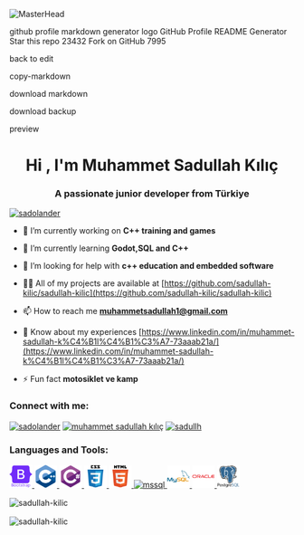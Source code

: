 

 ![MasterHead](https://media.licdn.com/dms/image/v2/D4D16AQEJmqKZG1G3YA/profile-displaybackgroundimage-shrink_350_1400/B4DZlIOUNHH4Ac-/0/1757853336982?e=1760572800&v=beta&t=F_Mr_VvhgrCdQ-KBj-wOn96ifZLRoS6vZpXpcKWvOUU)


github profile markdown generator logo
GitHub Profile README Generator
Star this repo
23432
Fork on GitHub
7995

back to edit

copy-markdown

download markdown

download backup

preview
<h1 align="center">Hi , I'm Muhammet Sadullah Kılıç</h1>
<h3 align="center">A passionate junior developer from Türkiye</h3>

<p align="left"> <a href="https://twitter.com/sadolander" target="blank"><img src="https://img.shields.io/twitter/follow/sadolander?logo=twitter&style=for-the-badge" alt="sadolander" /></a> </p>

- 🔭 I’m currently working on **C++ training and games**

- 🌱 I’m currently learning **Godot,SQL and C++**

- 🤝 I’m looking for help with **c++ education and embedded software**

- 👨‍💻 All of my projects are available at [https://github.com/sadullah-kilic/sadullah-kilic](https://github.com/sadullah-kilic/sadullah-kilic)

- 📫 How to reach me **muhammetsadullah1@gmail.com**

- 📄 Know about my experiences [https://www.linkedin.com/in/muhammet-sadullah-k%C4%B1l%C4%B1%C3%A7-73aaab21a/](https://www.linkedin.com/in/muhammet-sadullah-k%C4%B1l%C4%B1%C3%A7-73aaab21a/)

- ⚡ Fun fact **motosiklet ve kamp**

<h3 align="left">Connect with me:</h3>
<p align="left">
<a href="https://twitter.com/sadolander" target="blank"><img align="center" src="https://raw.githubusercontent.com/rahuldkjain/github-profile-readme-generator/master/src/images/icons/Social/twitter.svg" alt="sadolander" height="30" width="40" /></a>
<a href="https://linkedin.com/in/muhammet sadullah kılıç" target="blank"><img align="center" src="https://raw.githubusercontent.com/rahuldkjain/github-profile-readme-generator/master/src/images/icons/Social/linked-in-alt.svg" alt="muhammet sadullah kılıç" height="30" width="40" /></a>
<a href="https://instagram.com/sadullh" target="blank"><img align="center" src="https://raw.githubusercontent.com/rahuldkjain/github-profile-readme-generator/master/src/images/icons/Social/instagram.svg" alt="sadullh" height="30" width="40" /></a>
</p>

<h3 align="left">Languages and Tools:</h3>
<p align="left"> <a href="https://getbootstrap.com" target="_blank" rel="noreferrer"> <img src="https://raw.githubusercontent.com/devicons/devicon/master/icons/bootstrap/bootstrap-plain-wordmark.svg" alt="bootstrap" width="40" height="40"/> </a> <a href="https://www.w3schools.com/cpp/" target="_blank" rel="noreferrer"> <img src="https://raw.githubusercontent.com/devicons/devicon/master/icons/cplusplus/cplusplus-original.svg" alt="cplusplus" width="40" height="40"/> </a> <a href="https://www.w3schools.com/cs/" target="_blank" rel="noreferrer"> <img src="https://raw.githubusercontent.com/devicons/devicon/master/icons/csharp/csharp-original.svg" alt="csharp" width="40" height="40"/> </a> <a href="https://www.w3schools.com/css/" target="_blank" rel="noreferrer"> <img src="https://raw.githubusercontent.com/devicons/devicon/master/icons/css3/css3-original-wordmark.svg" alt="css3" width="40" height="40"/> </a> <a href="https://www.w3.org/html/" target="_blank" rel="noreferrer"> <img src="https://raw.githubusercontent.com/devicons/devicon/master/icons/html5/html5-original-wordmark.svg" alt="html5" width="40" height="40"/> </a> <a href="https://www.microsoft.com/en-us/sql-server" target="_blank" rel="noreferrer"> <img src="https://www.svgrepo.com/show/303229/microsoft-sql-server-logo.svg" alt="mssql" width="40" height="40"/> </a> <a href="https://www.mysql.com/" target="_blank" rel="noreferrer"> <img src="https://raw.githubusercontent.com/devicons/devicon/master/icons/mysql/mysql-original-wordmark.svg" alt="mysql" width="40" height="40"/> </a> <a href="https://www.oracle.com/" target="_blank" rel="noreferrer"> <img src="https://raw.githubusercontent.com/devicons/devicon/master/icons/oracle/oracle-original.svg" alt="oracle" width="40" height="40"/> </a> <a href="https://www.postgresql.org" target="_blank" rel="noreferrer"> <img src="https://raw.githubusercontent.com/devicons/devicon/master/icons/postgresql/postgresql-original-wordmark.svg" alt="postgresql" width="40" height="40"/> </a> </p>

<p><img align="center" src="https://github-readme-stats.vercel.app/api/top-langs?username=sadullah-kilic&show_icons=true&locale=en&layout=compact" alt="sadullah-kilic" /></p>

<p><img align="center" src="https://github-readme-streak-stats.herokuapp.com/?user=sadullah-kilic&" alt="sadullah-kilic" /></p>

